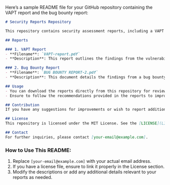 Here’s a sample README file for your GitHub repository containing the VAPT report and the bug bounty report:

```markdown
# Security Reports Repository

This repository contains security assessment reports, including a VAPT (Vulnerability Assessment and Penetration Testing) report and a bug bounty report.

## Reports

### 1. VAPT Report
- **Filename**: `VAPT-report.pdf`
- **Description**: This report outlines the findings from the vulnerability assessment and penetration testing conducted on the target system. It includes identified vulnerabilities, risk ratings, and recommended remediation steps.

### 2. Bug Bounty Report
- **Filename**: `BUG BOUNTY REPORT-2.pdf`
- **Description**: This document details the findings from a bug bounty program. It highlights vulnerabilities reported by security researchers, their impact, and suggestions for fixing them.

## Usage
- You can download the reports directly from this repository for review.
- Ensure to follow the recommendations provided in the reports to improve the security posture of the applications and systems assessed.

## Contribution
If you have any suggestions for improvements or wish to report additional vulnerabilities, please feel free to open an issue or create a pull request.

## License
This repository is licensed under the MIT License. See the [LICENSE](LICENSE) file for more details.

## Contact
For further inquiries, please contact [your-email@example.com].
```

### How to Use This README:
1. Replace `[your-email@example.com]` with your actual email address.
2. If you have a license file, ensure to link it properly in the License section.
3. Modify the descriptions or add any additional details relevant to your reports as needed.
